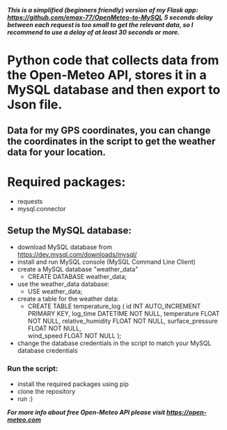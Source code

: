***This is a simplified (beginners friendly) version of my Flask app: https://github.com/emax-77/OpenMeteo-to-MySQL*** 
***5 seconds delay between each request is too small to get the relevant data, so I recommend to use a delay of at least 30 seconds or more.***

# Python code that collects data from the Open-Meteo API, stores it in a MySQL database and then export to Json file.

## Data for my GPS coordinates, you can change the coordinates in the script to get the weather data for your location.

# Required packages:
- requests
- mysql.connector

## Setup the MySQL database:
- download MySQL database from https://dev.mysql.com/downloads/mysql/
- install and run MySQL console (MySQL Command Line Client)
- create a MySQL database "weather_data"
    - CREATE DATABASE weather_data;
- use the weather_data database:
    - USE weather_data;
- create a table for the weather data:
    - CREATE TABLE temperature_log (
    id INT AUTO_INCREMENT PRIMARY KEY,
    log_time DATETIME NOT NULL,
    temperature FLOAT NOT NULL,
    relative_humidity FLOAT NOT NULL,
    surface_pressure FLOAT NOT NULL,   
    wind_speed FLOAT NOT NULL  );
- change the database credentials in the script to match your MySQL database credentials

### Run the script:
- install the required packages using pip
- clone the repository
- run :)


***For more info about free Open-Meteo API please visit https://open-meteo.com***

